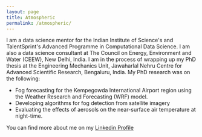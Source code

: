 ```yaml
---
layout: page
title: Atmospheric
permalink: /atmospheric/
---
```


I am a data science mentor for the Indian Institute of Science's and TalentSprint's Advanced Programme in Computational Data Science. 
I am also a data science consultant at The Council on Energy, Environment and Water (CEEW), New Delhi, India. I am in the process of 
wrapping up my PhD thesis at the Engineering Mechanics Unit, Jawaharlal Nehru Centre for Advanced Scientific Research, Bengaluru, India.
My PhD research was on the following:

* Fog forecasting for the Kempegowda International Airport region using the Weather Research and Forecasting (WRF) model.
* Developing algorithms for fog detection from satellite imagery
* Evaluating the effects of aerosols on the near-surface air temperature at night-time.

You can find more about me on my [Linkedin Profile](https://www.linkedin.com/in/rafiuddin-mohammad-ba235b41/) 
